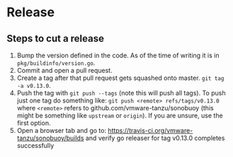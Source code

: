# Release

## Steps to cut a release

1. Bump the version defined in the code. As of the time of writing it is in
   `pkg/buildinfo/version.go`.
1. Commit and open a pull request.
1. Create a tag after that pull request gets squashed onto master. `git tag -a v0.13.0`.
1. Push the tag with `git push --tags` (note this will push all tags). To push
   just one tag do something like: `git push <remote> refs/tags/v0.13.0` where
   `<remote>` refers to github.com/vmware-tanzu/sonobuoy (this might be something like
   `upstream` or `origin`). If you are unsure, use the first option.
1. Open a browser tab and go to: https://travis-ci.org/vmware-tanzu/sonobuoy/builds 
    and verify go releaser for tag v0.13.0 completes successfully

